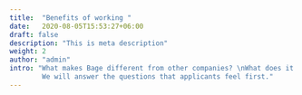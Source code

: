 ```yaml
---
title:  "Benefits of working "
date:   2020-08-05T15:53:27+06:00
draft: false
description: "This is meta description"
weight: 2
author: "admin"
intro: "What makes Bage different from other companies? \nWhat does it mean to work at Bage?\n 
        We will answer the questions that applicants feel first."
---
```

